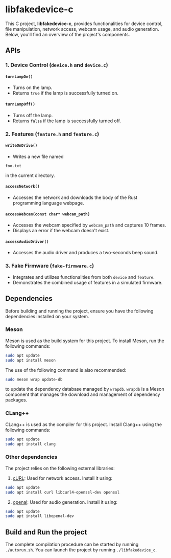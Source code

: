 # libfakedevice-c

This C project, **libfakedevice-c**, provides functionalities for device control, file manipulation, network access, webcam usage, and audio generation. Below, you'll find an overview of the project's components.

## APIs

### 1. Device Control (`device.h` and `device.c`)

#### `turnLampOn()`
- Turns on the lamp.
- Returns `true` if the lamp is successfully turned on.

#### `turnLampOff()`
- Turns off the lamp.
- Returns `false` if the lamp is successfully turned off.

### 2. Features (`feature.h` and `feature.c`)

#### `writeOnDrive()`
- Writes a new file named 
```plaintext 
foo.txt
``` 
in the current directory.

#### `accessNetwork()`
- Accesses the network and downloads the body of the Rust programming language webpage.

#### `accessWebcam(const char* webcam_path)`
- Accesses the webcam specified by `webcam_path` and captures 10 frames.
- Displays an error if the webcam doesn't exist.

#### `accessAudioDriver()`
- Accesses the audio driver and produces a two-seconds beep sound.

### 3. Fake Firmware (`fake-firmware.c`)
- Integrates and utilizes functionalities from both `device` and `feature`.
- Demonstrates the combined usage of features in a simulated firmware.

## Dependencies

Before building and running the project, ensure you have the following dependencies installed on your system.

### Meson

Meson is used as the build system for this project. To install Meson, run the following commands:

```bash
sudo apt update
sudo apt install meson
```

The use of the following command is also recommended:

```bash
sudo meson wrap update-db
```

to update the dependency database managed by `wrapdb`. `wrapdb` is a Meson component that manages the download and management of dependency packages.

### CLang++

CLang++ is used as the compiler for this project. Install Clang++ using the following commands:

```bash
sudo apt update
sudo apt install clang
```

### Other dependencies

The project relies on the following external libraries:

1. [cURL](https://github.com/curl/curl): Used for network access. Install it using:
```bash
sudo apt update
sudo apt install curl libcurl4-openssl-dev openssl
```

2. [openal](https://github.com/kcat/openal-soft): Used for audio generation. Install it using:
```bash
sudo apt update
sudo apt install libopenal-dev
```

## Build and Run the project

The complete compilation procedure can be started by running `./autorun.sh`. You can launch the project by running `./libfakedevice_c`.
